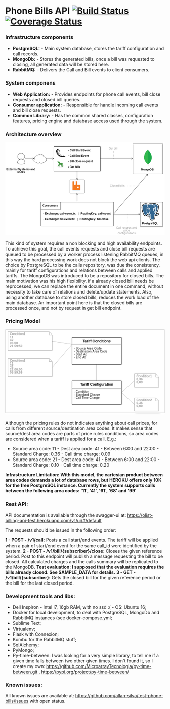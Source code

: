 # Phone Bills API [![Build Status](https://travis-ci.org/allan-silva/test-phone-bills.svg?branch=master)](https://travis-ci.org/allan-silva/test-phone-bills)  [![Coverage Status](https://coveralls.io/repos/github/allan-silva/test-phone-bills/badge.svg?branch=master)](https://coveralls.io/github/allan-silva/test-phone-bills?branch=master)

### Infrastructure components

 - **PostgreSQL:** - Main system database, stores the tariff configuration and call records.
 - **MongoDb:** - Stores the generated bills, once a bill was requested to closing, all generated data will be stored here.
 - **RabbitMQ:** - Delivers the Call and Bill events to client consumers.

### System componens

 - **Web Application:** - Provides endpoints for phone call events, bill close requests and closed bill  queries.
 - **Consumer application:** - Responsible for handle incoming call events and bill close requests.
 - **Common Library:** - Has the common shared classes, configuration features, pricing engine and database access used through the system.

### Architecture overview

![alt text](https://raw.githubusercontent.com/allan-silva/test-phone-bills/master/Billing%20System.png)

This kind of system requires a non blocking and high availability endpoints. To achieve this goal, the call events requests and close bill requests are queued to be processed by a worker process listening RabbitMQ queues, in this way the hard processing work does not block the web api clients.
The choice by PostgreSQL to be the calls repository, was due the consistency, mainly for tariff configurations and relations between calls and applied tariffs.
The MongoDB was introduced to be a repository for closed bills. The main motivation was his high flexibility, if a already closed bill needs be reprocessed, we can replace the entire document in one command, without necessity to take care of relations and delete/update statements. Also, using another database to store closed bills, reduces the work load of the main database. An important point here is that the closed bills are processed once, and not by request in get bill endpoint.

### Pricing Model

![alt text](https://raw.githubusercontent.com/allan-silva/test-phone-bills/master/PricingModel.png)

Although the pricing rules do not indicates anything about call prices, for calls from different source/destination area codes. It makes sense that source/dest area codes are parts of price rules conditions, so area codes are considered when a tariff is applied for a call. E.g.:
- Source area code: 11 - Dest area code: 41 - Between 6:00 and 22:00 - Standard Charge: 0.36 - Call time charge: 0.09
- Source area code: 21 - Dest area code: 41 - Between 6:00 and 22:00 - Standard Charge: 0.10 - Call time charge: 0.20

**Infrastructure Limitation: With this model, the cartesian product between area codes demands a lot of database rows, but HEROKU offers only 10K for the free PostgreSQL instance. Currently the system supports calls between the following area codes: '11', '41', '61', '68' and '99'**

### Rest API:

API documentation is available through the swagger-ui at: https://olist-billing-api-test.herokuapp.com/v1/ui/#/default

The requests should be issued in the following order:

**1 - POST - /v1/call:** Posts a call start/end events. The tariff will be applied when a pair of start/end event for the same call_id were identified by the system.
**2 - POST - /v1/bill/{subscriber}/close:** Closes the given reference period. Post to this endpoint will publish a message requesting the bill to be closed. All calculated charges and the calls summary will be replicated to the MongoDB.
**Test evaluation: I supposed that the evaluation requires the bills already closed. See SAMPLE_DATA for details.**
**3 - GET - /v1/bill/{subscriber}:** Gets the closed bill for the given reference period or the bill for the last closed period.

### Development tools and libs:

- Dell Inspiron - Intel i7, 16gb RAM, with no ssd :( -  OS: Ubuntu 16;
- Docker for local development,  to deal with PostgreSQL, MongoDb and RabbitMQ instances (see docker-compose.yml;
- Sublime Text;
- Virtualenv;
- Flask with Connexion;
- Kombu for the RabbitMQ stuff;
- SqlAlchemy;
- PyMongo;
- Py-time-between: I was looking for a very simple library, to tell me if a given time falls between two other given times. I don't found it, so I create my own: https://github.com/MicroarrayTecnologia/py-time-between.git , https://pypi.org/project/py-time-between/

### Known issues:
All known issues are available at: https://github.com/allan-silva/test-phone-bills/issues with open status.

